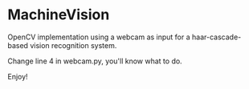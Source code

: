 # MachineVision
OpenCV implementation using a webcam as input for a haar-cascade-based  vision recognition system.

Change line 4 in webcam.py, you'll know what to do.

Enjoy!
